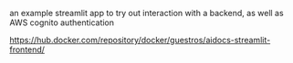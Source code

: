 an example streamlit app to try out interaction with a backend, as well as AWS cognito authentication 

https://hub.docker.com/repository/docker/guestros/aidocs-streamlit-frontend/